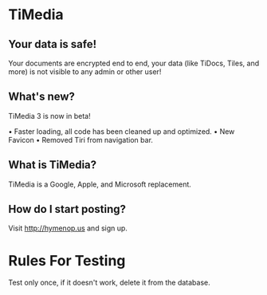 # TiMedia


## Your data is safe!
Your documents are encrypted end to end, your data (like TiDocs, Tiles, and more) is not visible to any admin or other user!

## What's new?

TiMedia 3 is now in beta!

• Faster loading, all code has been cleaned up and optimized.
• New Favicon
• Removed Tiri from navigation bar.

## What is TiMedia?
TiMedia is a Google, Apple, and Microsoft replacement.

## How do I start posting?
Visit http://hymenop.us and sign up.

# Rules For Testing
Test only once, if it doesn't work, delete it from the database.
